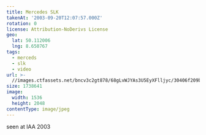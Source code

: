 ```yaml
---
title: Mercedes SLK
takenAt: '2003-09-20T12:07:57.000Z'
rotation: 0
license: Attribution-NoDerivs License
geo:
  lat: 50.112006
  lng: 8.650767
tags:
  - merceds
  - slk
  - video
url: >-
  //images.ctfassets.net/bncv3c2gt878/68gLvWJYAs3U5EyXFlljyc/30406f209b3c07059ed7b132f7b8a556/mercedes-slk_4318074369_o
size: 1738641
image:
  width: 1536
  height: 2048
contentType: image/jpeg
---
```


seen at IAA 2003